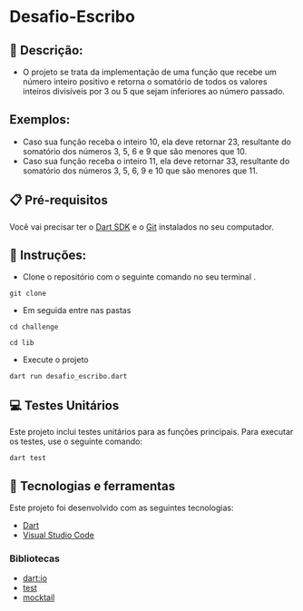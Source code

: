 # Desafio-Escribo

## 📄 Descrição:
- O projeto se trata da implementação de uma função que recebe um número inteiro positivo e retorna o somatório de todos os valores
inteiros divisíveis por 3 ou 5 que sejam inferiores ao número passado.

## Exemplos:
- Caso sua função receba o inteiro 10, ela deve retornar 23, resultante do somatório dos números 3, 5, 6 e
9 que são menores que 10.
- Caso sua função receba o inteiro 11, ela deve retornar 33, resultante do somatório dos números 3, 5, 6, 9
e 10 que são menores que 11.

## 📋 Pré-requisitos

Você vai precisar ter o [Dart SDK](https://dart.dev/get-dart) e 
o [Git](https://git-scm.com/) instalados no seu computador.

## 👷 Instruções:
- Clone o repositório com o seguinte comando no seu terminal .

```git clone ```
- Em seguida entre nas pastas

```cd challenge```

```cd lib```

- Execute o projeto

```dart run desafio_escribo.dart```

## 💻 Testes Unitários

Este projeto inclui testes unitários para as funções principais. Para executar os testes, use o seguinte comando:

```dart test```

## 🚀 Tecnologias e ferramentas

Este projeto foi desenvolvido com as seguintes tecnologias:

- [Dart](https://dart.dev/)
- [Visual Studio Code](https://code.visualstudio.com/)

### Bibliotecas
- [dart:io](https://api.dart.dev/stable/3.2.0/dart-io/dart-io-library.html) 
- [test](https://pub.dev/packages/test)
- [mocktail](https://pub.dev/packages/mocktail)
